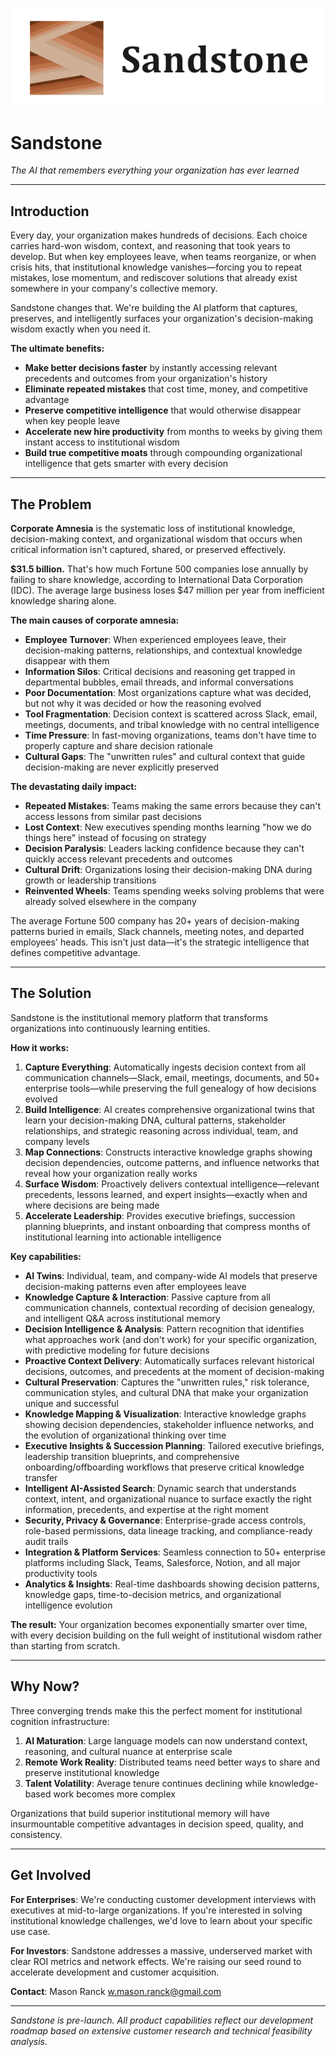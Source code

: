 ![Sandstone Logo](white.png)
# Sandstone
*The AI that remembers everything your organization has ever learned*

---

## Introduction

Every day, your organization makes hundreds of decisions. Each choice carries hard-won wisdom, context, and reasoning that took years to develop. But when key employees leave, when teams reorganize, or when crisis hits, that institutional knowledge vanishes—forcing you to repeat mistakes, lose momentum, and rediscover solutions that already exist somewhere in your company's collective memory.

Sandstone changes that. We're building the AI platform that captures, preserves, and intelligently surfaces your organization's decision-making wisdom exactly when you need it.

**The ultimate benefits:**
- **Make better decisions faster** by instantly accessing relevant precedents and outcomes from your organization's history
- **Eliminate repeated mistakes** that cost time, money, and competitive advantage
- **Preserve competitive intelligence** that would otherwise disappear when key people leave
- **Accelerate new hire productivity** from months to weeks by giving them instant access to institutional wisdom
- **Build true competitive moats** through compounding organizational intelligence that gets smarter with every decision

---

## The Problem

**Corporate Amnesia** is the systematic loss of institutional knowledge, decision-making context, and organizational wisdom that occurs when critical information isn't captured, shared, or preserved effectively.

**$31.5 billion.** That's how much Fortune 500 companies lose annually by failing to share knowledge, according to International Data Corporation (IDC). The average large business loses $47 million per year from inefficient knowledge sharing alone.

**The main causes of corporate amnesia:**

- **Employee Turnover**: When experienced employees leave, their decision-making patterns, relationships, and contextual knowledge disappear with them
- **Information Silos**: Critical decisions and reasoning get trapped in departmental bubbles, email threads, and informal conversations
- **Poor Documentation**: Most organizations capture what was decided, but not why it was decided or how the reasoning evolved
- **Tool Fragmentation**: Decision context is scattered across Slack, email, meetings, documents, and tribal knowledge with no central intelligence
- **Time Pressure**: In fast-moving organizations, teams don't have time to properly capture and share decision rationale
- **Cultural Gaps**: The "unwritten rules" and cultural context that guide decision-making are never explicitly preserved

**The devastating daily impact:**

- **Repeated Mistakes**: Teams making the same errors because they can't access lessons from similar past decisions
- **Lost Context**: New executives spending months learning "how we do things here" instead of focusing on strategy  
- **Decision Paralysis**: Leaders lacking confidence because they can't quickly access relevant precedents and outcomes
- **Cultural Drift**: Organizations losing their decision-making DNA during growth or leadership transitions
- **Reinvented Wheels**: Teams spending weeks solving problems that were already solved elsewhere in the company

The average Fortune 500 company has 20+ years of decision-making patterns buried in emails, Slack channels, meeting notes, and departed employees' heads. This isn't just data—it's the strategic intelligence that defines competitive advantage.

---

## The Solution

Sandstone is the institutional memory platform that transforms organizations into continuously learning entities.

**How it works:**

1. **Capture Everything**: Automatically ingests decision context from all communication channels—Slack, email, meetings, documents, and 50+ enterprise tools—while preserving the full genealogy of how decisions evolved
2. **Build Intelligence**: AI creates comprehensive organizational twins that learn your decision-making DNA, cultural patterns, stakeholder relationships, and strategic reasoning across individual, team, and company levels
3. **Map Connections**: Constructs interactive knowledge graphs showing decision dependencies, outcome patterns, and influence networks that reveal how your organization really works
4. **Surface Wisdom**: Proactively delivers contextual intelligence—relevant precedents, lessons learned, and expert insights—exactly when and where decisions are being made
5. **Accelerate Leadership**: Provides executive briefings, succession planning blueprints, and instant onboarding that compress months of institutional learning into actionable intelligence

**Key capabilities:**

- **AI Twins**: Individual, team, and company-wide AI models that preserve decision-making patterns even after employees leave
- **Knowledge Capture & Interaction**: Passive capture from all communication channels, contextual recording of decision genealogy, and intelligent Q&A across institutional memory
- **Decision Intelligence & Analysis**: Pattern recognition that identifies what approaches work (and don't work) for your specific organization, with predictive modeling for future decisions
- **Proactive Context Delivery**: Automatically surfaces relevant historical decisions, outcomes, and precedents at the moment of decision-making
- **Cultural Preservation**: Captures the "unwritten rules," risk tolerance, communication styles, and cultural DNA that make your organization unique and successful
- **Knowledge Mapping & Visualization**: Interactive knowledge graphs showing decision dependencies, stakeholder influence networks, and the evolution of organizational thinking over time
- **Executive Insights & Succession Planning**: Tailored executive briefings, leadership transition blueprints, and comprehensive onboarding/offboarding workflows that preserve critical knowledge transfer
- **Intelligent AI-Assisted Search**: Dynamic search that understands context, intent, and organizational nuance to surface exactly the right information, precedents, and expertise at the right moment
- **Security, Privacy & Governance**: Enterprise-grade access controls, role-based permissions, data lineage tracking, and compliance-ready audit trails
- **Integration & Platform Services**: Seamless connection to 50+ enterprise platforms including Slack, Teams, Salesforce, Notion, and all major productivity tools
- **Analytics & Insights**: Real-time dashboards showing decision patterns, knowledge gaps, time-to-decision metrics, and organizational intelligence evolution

**The result:** Your organization becomes exponentially smarter over time, with every decision building on the full weight of institutional wisdom rather than starting from scratch.

---

## Why Now?

Three converging trends make this the perfect moment for institutional cognition infrastructure:

1. **AI Maturation**: Large language models can now understand context, reasoning, and cultural nuance at enterprise scale
2. **Remote Work Reality**: Distributed teams need better ways to share and preserve institutional knowledge  
3. **Talent Volatility**: Average tenure continues declining while knowledge-based work becomes more complex

Organizations that build superior institutional memory will have insurmountable competitive advantages in decision speed, quality, and consistency.

---

## Get Involved

**For Enterprises**: We're conducting customer development interviews with executives at mid-to-large organizations. If you're interested in solving institutional knowledge challenges, we'd love to learn about your specific use case.

**For Investors**: Sandstone addresses a massive, underserved market with clear ROI metrics and network effects. We're raising our seed round to accelerate development and customer acquisition.

**Contact**: Mason Ranck
w.mason.ranck@gmail.com

---

*Sandstone is pre-launch. All product capabilities reflect our development roadmap based on extensive customer research and technical feasibility analysis.*

